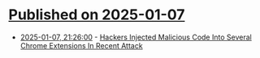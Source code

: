 # [Published on 2025-01-07](index.md)

* [2025-01-07, 21:26:00](https://soylentnews.org/article.pl?sid=25/01/06/0956248&from=rss) - [Hackers Injected Malicious Code Into Several Chrome Extensions In Recent Attack](https://soylentnews.org/article.pl?sid=25/01/06/0956248&from=rss)
